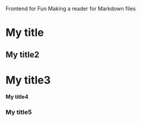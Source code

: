 Frontend for Fun
Making a reader for Markdown files

# My title
## My title2
# My title3
#### My title4
### My title5